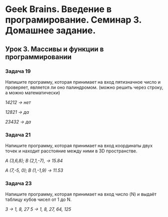 # Geek Brains. Введение в програмирование. Семинар 3. Домашнее задание. 

## Урок 3. Массивы и функции в программировании

### Задача 19

Напишите программу, которая принимает на вход пятизначное число и проверяет, является ли оно палиндромом. (можно решить через строку, а можно математически)

*14212 -> нет*

*12821 -> да*

*23432 -> да*

### Задача 21

Напишите программу, которая принимает на вход координаты двух точек и находит расстояние между ними в 3D пространстве.

*A (3,6,8); B (2,1,-7), -> 15.84*

*A (7,-5, 0); B (1,-1,9) -> 11.53*

### Задача 23

Напишите программу, которая принимает на вход число (N) и выдаёт таблицу кубов чисел от 1 до N.

*3 -> 1, 8, 27*
*5 -> 1, 8, 27, 64, 125*
